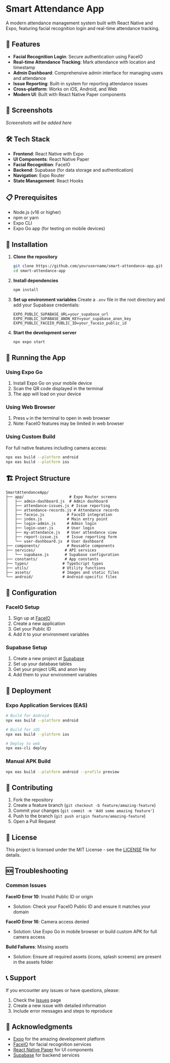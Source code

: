# Smart Attendance App

A modern attendance management system built with React Native and Expo, featuring facial recognition login and real-time attendance tracking.

## 🚀 Features

- **Facial Recognition Login**: Secure authentication using FaceIO
- **Real-time Attendance Tracking**: Mark attendance with location and timestamp
- **Admin Dashboard**: Comprehensive admin interface for managing users and attendance
- **Issue Reporting**: Built-in system for reporting attendance issues
- **Cross-platform**: Works on iOS, Android, and Web
- **Modern UI**: Built with React Native Paper components

## 📱 Screenshots

*Screenshots will be added here*

## 🛠️ Tech Stack

- **Frontend**: React Native with Expo
- **UI Components**: React Native Paper
- **Facial Recognition**: FaceIO
- **Backend**: Supabase (for data storage and authentication)
- **Navigation**: Expo Router
- **State Management**: React Hooks

## 📋 Prerequisites

- Node.js (v16 or higher)
- npm or yarn
- Expo CLI
- Expo Go app (for testing on mobile devices)

## 🚀 Installation

1. **Clone the repository**
   ```bash
   git clone https://github.com/yourusername/smart-attendance-app.git
   cd smart-attendance-app
   ```

2. **Install dependencies**
   ```bash
   npm install
   ```

3. **Set up environment variables**
   Create a `.env` file in the root directory and add your Supabase credentials:
   ```
   EXPO_PUBLIC_SUPABASE_URL=your_supabase_url
   EXPO_PUBLIC_SUPABASE_ANON_KEY=your_supabase_anon_key
   EXPO_PUBLIC_FACEIO_PUBLIC_ID=your_faceio_public_id
   ```

4. **Start the development server**
   ```bash
   npx expo start
   ```

## 📱 Running the App

### Using Expo Go
1. Install Expo Go on your mobile device
2. Scan the QR code displayed in the terminal
3. The app will load on your device

### Using Web Browser
1. Press `w` in the terminal to open in web browser
2. Note: FaceIO features may be limited in web browser

### Using Custom Build
For full native features including camera access:
```bash
npx eas build --platform android
npx eas build --platform ios
```

## 🏗️ Project Structure

```
SmartAttendanceApp/
├── app/                    # Expo Router screens
│   ├── admin-dashboard.js  # Admin dashboard
│   ├── attendance-issues.js # Issue reporting
│   ├── attendance-records.js # Attendance records
│   ├── faceio.js          # FaceIO integration
│   ├── index.js           # Main entry point
│   ├── login-admin.js     # Admin login
│   ├── login-user.js      # User login
│   ├── my-attendance.js   # User attendance view
│   ├── report-issue.js    # Issue reporting form
│   └── user-dashboard.js  # User dashboard
├── components/            # Reusable components
├── services/             # API services
│   └── supabase.js       # Supabase configuration
├── constants/            # App constants
├── types/               # TypeScript types
├── utils/               # Utility functions
├── assets/              # Images and static files
└── android/             # Android-specific files
```

## 🔧 Configuration

### FaceIO Setup
1. Sign up at [FaceIO](https://faceio.net/)
2. Create a new application
3. Get your Public ID
4. Add it to your environment variables

### Supabase Setup
1. Create a new project at [Supabase](https://supabase.com/)
2. Set up your database tables
3. Get your project URL and anon key
4. Add them to your environment variables

## 🚀 Deployment

### Expo Application Services (EAS)
```bash
# Build for Android
npx eas build --platform android

# Build for iOS
npx eas build --platform ios

# Deploy to web
npx eas-cli deploy
```

### Manual APK Build
```bash
npx eas build --platform android --profile preview
```

## 🤝 Contributing

1. Fork the repository
2. Create a feature branch (`git checkout -b feature/amazing-feature`)
3. Commit your changes (`git commit -m 'Add some amazing feature'`)
4. Push to the branch (`git push origin feature/amazing-feature`)
5. Open a Pull Request

## 📝 License

This project is licensed under the MIT License - see the [LICENSE](LICENSE) file for details.

## 🆘 Troubleshooting

### Common Issues

**FaceIO Error 10**: Invalid Public ID or origin
- Solution: Check your FaceIO Public ID and ensure it matches your domain

**FaceIO Error 16**: Camera access denied
- Solution: Use Expo Go in mobile browser or build custom APK for full camera access

**Build Failures**: Missing assets
- Solution: Ensure all required assets (icons, splash screens) are present in the assets folder

## 📞 Support

If you encounter any issues or have questions, please:
1. Check the [Issues](https://github.com/yourusername/smart-attendance-app/issues) page
2. Create a new issue with detailed information
3. Include error messages and steps to reproduce

## 🙏 Acknowledgments

- [Expo](https://expo.dev/) for the amazing development platform
- [FaceIO](https://faceio.net/) for facial recognition services
- [React Native Paper](https://callstack.github.io/react-native-paper/) for UI components
- [Supabase](https://supabase.com/) for backend services
